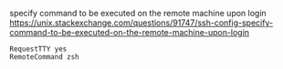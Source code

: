

specify command to be executed on the remote machine upon login  
https://unix.stackexchange.com/questions/91747/ssh-config-specify-command-to-be-executed-on-the-remote-machine-upon-login

```
RequestTTY yes
RemoteCommand zsh
```
